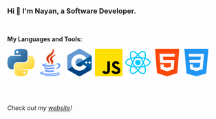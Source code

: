 ### Hi 👋 I'm Nayan, a Software Developer.


<br/>


**My Languages and Tools:**

<img src="icons/python.png" />
<img src="icons/java.png" />
<img src="icons/cpp.png" />
<img src="icons/javascript.png" />
<img src="icons/react.png" />
<img src="icons/html-5.png" />
<img src="icons/css-3.png" />

<br/><br/>

*Check out my [website](https://nayanpai.net)!*
